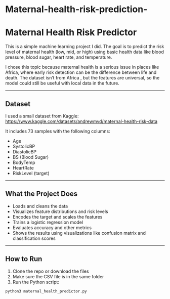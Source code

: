 # Maternal-health-risk-prediction-
# Maternal Health Risk Predictor

This is a simple machine learning project I did. The goal is to predict the risk level of maternal health (low, mid, or high) using basic health data like blood pressure, blood sugar, heart rate, and temperature.

I chose this topic because maternal health is a serious issue in places like Africa, where early risk detection can be the difference between life and death. The dataset isn’t from Africa
, but the features are universal, so the model could still be useful with local data in the future.

---

## Dataset

I used a small dataset from Kaggle:  
https://www.kaggle.com/datasets/andrewmvd/maternal-health-risk-data

It includes 73 samples with the following columns:
- Age
- SystolicBP
- DiastolicBP
- BS (Blood Sugar)
- BodyTemp
- HeartRate
- RiskLevel (target)

---

## What the Project Does

- Loads and cleans the data
- Visualizes feature distributions and risk levels
- Encodes the target and scales the features
- Trains a logistic regression model
- Evaluates accuracy and other metrics
- Shows the results using visualizations like confusion matrix and classification scores

---

## How to Run

1. Clone the repo or download the files
2. Make sure the CSV file is in the same folder
3. Run the Python script:

```bash
python3 maternal_health_predictor.py

